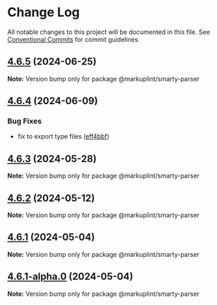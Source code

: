 # Change Log

All notable changes to this project will be documented in this file.
See [Conventional Commits](https://conventionalcommits.org) for commit guidelines.

## [4.6.5](https://github.com/markuplint/markuplint/compare/@markuplint/smarty-parser@4.6.4...@markuplint/smarty-parser@4.6.5) (2024-06-25)

**Note:** Version bump only for package @markuplint/smarty-parser





## [4.6.4](https://github.com/markuplint/markuplint/compare/@markuplint/smarty-parser@4.6.3...@markuplint/smarty-parser@4.6.4) (2024-06-09)

### Bug Fixes

- fix to export type files ([eff4bbf](https://github.com/markuplint/markuplint/commit/eff4bbfd127574809dc5e15d7cafe87699758ee0))

## [4.6.3](https://github.com/markuplint/markuplint/compare/@markuplint/smarty-parser@4.6.2...@markuplint/smarty-parser@4.6.3) (2024-05-28)

**Note:** Version bump only for package @markuplint/smarty-parser

## [4.6.2](https://github.com/markuplint/markuplint/compare/@markuplint/smarty-parser@4.6.1...@markuplint/smarty-parser@4.6.2) (2024-05-12)

**Note:** Version bump only for package @markuplint/smarty-parser

## [4.6.1](https://github.com/markuplint/markuplint/compare/@markuplint/smarty-parser@4.6.1-alpha.0...@markuplint/smarty-parser@4.6.1) (2024-05-04)

**Note:** Version bump only for package @markuplint/smarty-parser

## [4.6.1-alpha.0](https://github.com/markuplint/markuplint/compare/@markuplint/smarty-parser@4.6.0...@markuplint/smarty-parser@4.6.1-alpha.0) (2024-05-04)

**Note:** Version bump only for package @markuplint/smarty-parser
